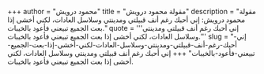 +++
author = "محمود درويش"
title = "مقولة محمود درويش"
description = "مقولة محمود درويش: إني أحبك رغم أنف قبيلتي ومدينتي وسلاسل العادات، لكني أخشى إذا بعت الجميع تبيعني فأعود بالخيبات."
quote = '''إني أحبك رغم أنف قبيلتي ومدينتي وسلاسل العادات، لكني أخشى إذا بعت الجميع تبيعني فأعود بالخيبات.'''
slug = "إني-أحبك-رغم-أنف-قبيلتي-ومدينتي-وسلاسل-العادات-لكني-أخشى-إذا-بعت-الجميع-تبيعني-فأعود-بالخيبات"
+++
إني أحبك رغم أنف قبيلتي ومدينتي وسلاسل العادات، لكني أخشى إذا بعت الجميع تبيعني فأعود بالخيبات.
